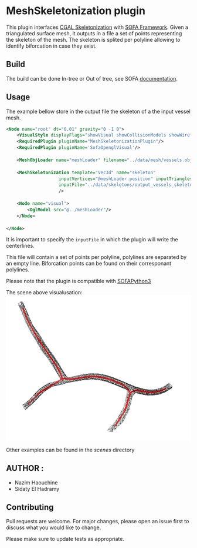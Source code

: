 # MeshSkeletonization plugin

This plugin interfaces [CGAL Skeletonization](https://doc.cgal.org/latest/Surface_mesh_skeletonization/index.html) with [SOFA Framework](https://www.sofa-framework.org/). Given a triangulated surface mesh, it outputs in a file a set of points representing the skeleton of the mesh. The skeleton is splited per polyline allowing to identify biforcation in case they exist. 


## Build

The build can be done In-tree or Out of tree, see SOFA  [documentation](https://www.sofa-framework.org/community/doc/plugins/build-a-plugin-from-sources/).



## Usage

The example bellow store in the output file the skeleton of a the input vessel mesh. 
```xml
<Node name="root" dt="0.01" gravity="0 -1 0">
	<VisualStyle displayFlags="showVisual showCollisionModels showWireframe"/>
    <RequiredPlugin pluginName="MeshSkeletonizationPlugin"/>
    <RequiredPlugin pluginName='SofaOpenglVisual'/>
    
    <MeshObjLoader name="meshLoader" filename="../data/mesh/vessels.obj" />

    <MeshSkeletonization template="Vec3d" name="skeleton"
                    inputVertices="@meshLoader.position" inputTriangles="@meshLoader.triangles"
                    inputFile="../data/skeletons/output_vessels_skeleton.txt"
                    />
    
    <Node name="visual">
        <OglModel src="@../meshLoader"/>
    </Node>
	
</Node>
```

It is important to specify the ```inputFile``` in which the plugin will write the centerlines. 

This file will contain a set of points per polyline, polylines are separated by an empty line. Biforcation points can be found on their corresponant polylines.

Please note that the plugin is compatible with [SOFAPython3](https://sofapython3.readthedocs.io/en/latest/)

The scene above visualusation: 
![Mesh Skeletonization ](./data/img/visu_skel.png)

Other examples can be found in the *scenes* directory

## AUTHOR :
 - Nazim Haouchine
 - Sidaty El Hadramy

## Contributing
Pull requests are welcome. For major changes, please open an issue first to discuss what you would like to change.

Please make sure to update tests as appropriate.
